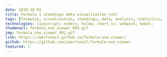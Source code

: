 ```yaml
---
date: 2019-10-01
title: Formula 1 standings data visualization tool
tags: [formula1, visualization, standings, data, analysis, statistics, sports]
technologies: javascript; nodejs; bulma; chart.js; webpack; babel; 
thumbnail: formula_one_viewer_003.gif
img: formula_one_viewer_001.gif
link: https://imartinezl.github.io/formula-one-viewer/
github: https://github.com/imartinezl/formula-one-viewer
featured: 1
---
```

